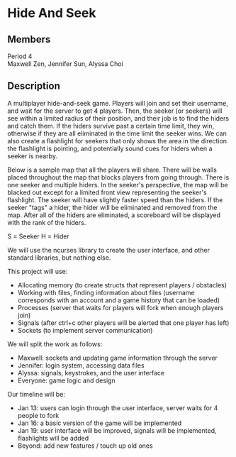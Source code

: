 # Hide And Seek

## Members
Period 4 \
Maxwell Zen, Jennifer Sun, Alyssa Choi

## Description
A multiplayer hide-and-seek game. Players will join and set their username, and wait for the server to get 4 players. Then, the seeker (or seekers) will see within a limited radius of their position, and their job is to find the hiders and catch them. If the hiders survive past a certain time limit, they win, otherwise if they are all eliminated in the time limit the seeker wins. We can also create a flashlight for seekers that only shows the area in the direction the flashlight is pointing, and potentially sound cues for hiders when a seeker is nearby.

Below is a sample map that all the players will share. There will be walls placed throughout the map that blocks players from going through. There is one seeker and multiple hiders. In the seeker's perspective, the map will be blacked out except for a limited front view representing the seeker's flashlight. The seeker will have slightly faster speed than the hiders. If the seeker "tags" a hider, the hider will be eliminated and removed from the map. After all of the hiders are eliminated, a scoreboard will be displayed with the rank of the hiders. 

S = Seeker 
H = Hider 


We will use the ncurses library to create the user interface, and other standard libraries, but nothing else.

This project will use:
- Allocating memory (to create structs that represent players / obstacles)
- Working with files, finding information about files (username corresponds with an account and a game history that can be loaded)
- Processes (server that waits for players will fork when enough players join)
- Signals (after ctrl+c other players will be alerted that one player has left)
- Sockets (to implement server communication)

We will split the work as follows:
- Maxwell: sockets and updating game information through the server
- Jennifer: login system, accessing data files
- Alyssa: signals, keystrokes, and the user interface
- Everyone: game logic and design

Our timeline will be:
- Jan 13: users can login through the user interface, server waits for 4 people to fork
- Jan 16: a basic version of the game will be implemented
- Jan 19: user interface will be improved, signals will be implemented, flashlights will be added
- Beyond: add new features / touch up old ones
